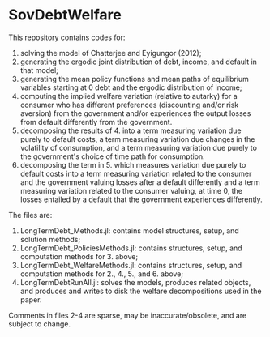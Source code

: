 # SovDebtWelfare

This repository contains codes for:

1. solving the model of Chatterjee and Eyigungor (2012);
2. generating the ergodic joint distribution of debt, income, and default in that model;
3. generating the mean policy functions and mean paths of equilibrium variables starting at 0 debt and the ergodic distribution of income;
4. computing the implied welfare variation (relative to autarky) for a consumer who has different preferences (discounting and/or risk aversion) from the government and/or experiences the output losses from default differently from the government.
5. decomposing the results of 4. into a term measuring variation due purely to default costs, a term measuring variation due changes in the volatility of consumption, and a term measuring variation due purely to the government's choice of time path for consumption.
6. decomposing the term in 5. which measures variation due purely to default costs into a term measuring variation related to the consumer and the government valuing losses after a default differently and a term measuring variation related to the consumer valuing, at time 0, the losses entailed by a default that the government experiences differently.

The files are:
1. LongTermDebt_Methods.jl: contains model structures, setup, and solution methods;
2. LongTermDebt_PoliciesMethods.jl: contains structures, setup, and computation methods for 3. above;
3. LongTermDebt_WelfareMethods.jl: contains structures, setup, and computation methods for 2., 4., 5., and 6. above;
4. LongTermDebtRunAll.jl: solves the models, produces related objects, and produces and writes to disk the welfare decompositions used in the paper.

Comments in files 2-4 are sparse, may be inaccurate/obsolete, and are subject to change.
